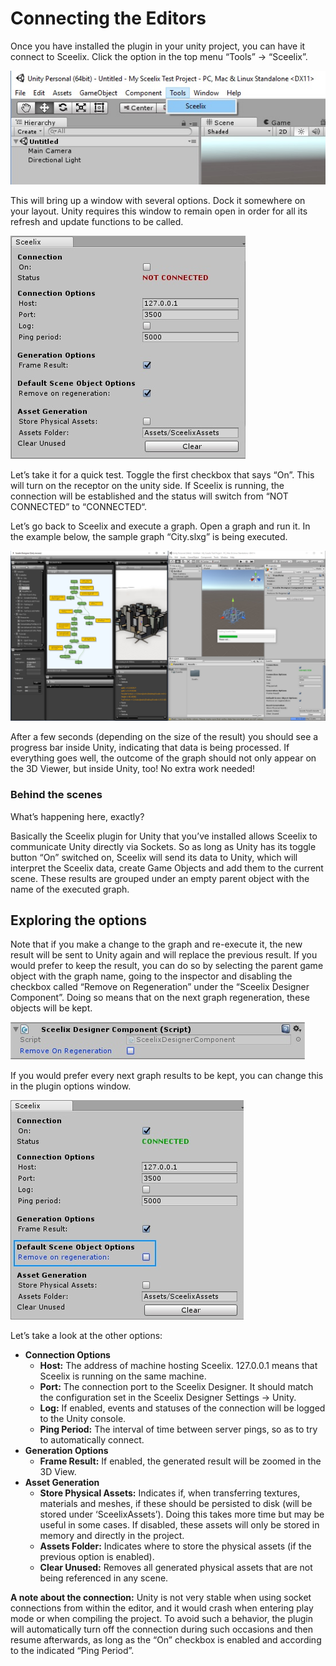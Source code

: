 # Connecting the Editors

Once you have installed the plugin in your unity project, you can have it connect to Sceelix. Click the option in the top menu “Tools” -> “Sceelix”.

![](images/UnityPluginToolMenu.png)

This will bring up a window with several options. Dock it somewhere on your layout. Unity requires this window to remain open in order for all its refresh and update functions to be called.

![](images/UnityPluginWindow.png)

Let’s take it for a quick test. Toggle the first checkbox that says “On”. This will turn on the receptor on the unity side. If Sceelix is running, the connection will be established and the status will switch from “NOT CONNECTED” to “CONNECTED“.

Let’s go back to Sceelix and execute a graph. Open a graph and run it. In the example below, the sample graph “City.slxg” is being executed.

![](images/SceelixToUnity.png)

After a few seconds (depending on the size of the result) you should see a progress bar inside Unity, indicating that data is being processed. If everything goes well, the outcome of the graph should not only appear on the 3D Viewer, but inside Unity, too! No extra work needed!


### Behind the scenes

What’s happening here, exactly?

Basically the Sceelix plugin for Unity that you’ve installed allows Sceelix to communicate Unity directly via Sockets. So as long as Unity has its toggle button “On” switched on, Sceelix will send its data to Unity, which will interpret the Sceelix data, create Game Objects and add them to the current scene. These results are grouped under an empty parent object with the name of the executed graph.


## Exploring the options

Note that if you make a change to the graph and re-execute it, the new result will be sent to Unity again and will replace the previous result. If you would prefer to keep the result, you can do so by selecting the parent game object with the graph name, going to the inspector and disabling the checkbox called “Remove on Regeneration” under the “Sceelix Designer Component”. Doing so means that on the next graph regeneration, these objects will be kept.

![](images/RemoveOnRegeneration.png)

If you would prefer every next graph results to be kept, you can change this in the plugin options window.

![](images/UnityPluginWindowDefaultRemove.png)

Let’s take a look at the other options:

* **Connection Options**
    * **Host:** The address of machine hosting Sceelix. 127.0.0.1 means that Sceelix is running on the same machine.
    * **Port:** The connection port to the Sceelix Designer. It should match the configuration set in the Sceelix Designer Settings -> Unity.
    * **Log:** If enabled, events and statuses of the connection will be logged to the Unity console.
    * **Ping Period:** The interval of time between server pings, so as to try to automatically connect.
* **Generation Options**
    * **Frame Result:** If enabled, the generated result will be zoomed in the 3D View.
* **Asset Generation**
    * **Store Physical Assets:** Indicates if, when transferring textures, materials and meshes, if these should be persisted to disk (will be stored under ‘SceelixAssets’). Doing this takes more time but may be useful in some cases. If disabled, these assets will only be stored in memory and directly in the project.
    * **Assets Folder:** Indicates where to store the physical assets (if the previous option is enabled).
    * **Clear Unused:** Removes all generated physical assets that are not being referenced in any scene.
 

**A note about the connection:** Unity is not very stable when using socket connections from within the editor, and it would crash when entering play mode or when compiling the project. To avoid such a behavior, the plugin will automatically turn off the connection during such occasions and then resume afterwards, as long as the “On” checkbox is enabled and according to the indicated “Ping Period”.